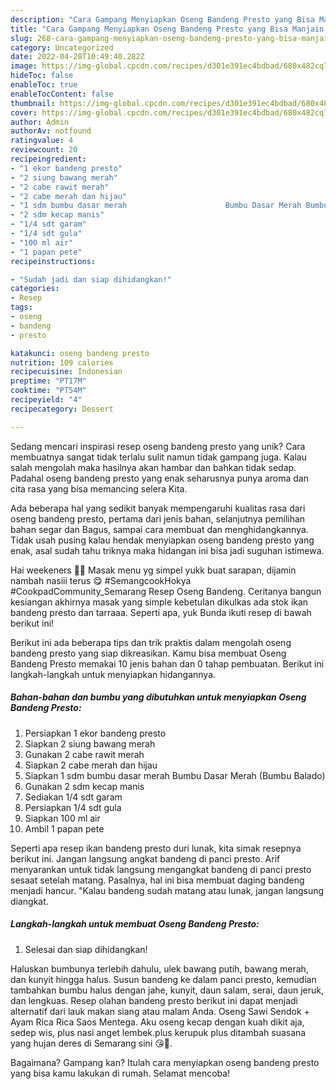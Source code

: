 ```yaml
---
description: "Cara Gampang Menyiapkan Oseng Bandeng Presto yang Bisa Manjain Lidah"
title: "Cara Gampang Menyiapkan Oseng Bandeng Presto yang Bisa Manjain Lidah"
slug: 268-cara-gampang-menyiapkan-oseng-bandeng-presto-yang-bisa-manjain-lidah
category: Uncategorized
date: 2022-04-28T10:49:40.282Z
image: https://img-global.cpcdn.com/recipes/d301e391ec4bdbad/680x482cq70/oseng-bandeng-presto-foto-resep-utama.jpg
hideToc: false
enableToc: true
enableTocContent: false
thumbnail: https://img-global.cpcdn.com/recipes/d301e391ec4bdbad/680x482cq70/oseng-bandeng-presto-foto-resep-utama.jpg
cover: https://img-global.cpcdn.com/recipes/d301e391ec4bdbad/680x482cq70/oseng-bandeng-presto-foto-resep-utama.jpg
author: Admin
authorAv: notfound
ratingvalue: 4
reviewcount: 20
recipeingredient:
- "1 ekor bandeng presto"
- "2 siung bawang merah"
- "2 cabe rawit merah"
- "2 cabe merah dan hijau"
- "1 sdm bumbu dasar merah                      Bumbu Dasar Merah Bumbu Balado"
- "2 sdm kecap manis"
- "1/4 sdt garam"
- "1/4 sdt gula"
- "100 ml air"
- "1 papan pete"
recipeinstructions:

- "Sudah jadi dan siap dihidangkan!"
categories:
- Resep
tags:
- oseng
- bandeng
- presto

katakunci: oseng bandeng presto 
nutrition: 109 calories
recipecuisine: Indonesian
preptime: "PT17M"
cooktime: "PT54M"
recipeyield: "4"
recipecategory: Dessert

---
```





Sedang mencari inspirasi resep oseng bandeng presto yang unik? Cara membuatnya sangat tidak terlalu sulit namun tidak gampang juga. Kalau salah mengolah maka hasilnya akan hambar dan bahkan tidak sedap. Padahal oseng bandeng presto yang enak seharusnya punya aroma dan cita rasa yang bisa memancing selera Kita.





Ada beberapa hal yang sedikit banyak mempengaruhi kualitas rasa dari oseng bandeng presto, pertama dari jenis bahan, selanjutnya pemilihan bahan segar dan Bagus, sampai cara membuat dan menghidangkannya. Tidak usah pusing kalau hendak menyiapkan oseng bandeng presto yang enak,      asal sudah tahu triknya maka hidangan ini bisa jadi suguhan istimewa.














Hai weekeners 👋🏻 Masak menu yg simpel yukk buat sarapan, dijamin nambah nasiii terus 😋 #SemangcookHokya #CookpadCommunity_Semarang Resep Oseng Bandeng. Ceritanya bangun kesiangan akhirnya masak yang simple kebetulan dikulkas ada stok ikan bandeng presto dan tarraaa. Seperti apa, yuk Bunda ikuti resep di bawah berikut ini!






Berikut ini ada beberapa tips dan trik praktis dalam mengolah oseng bandeng presto yang siap dikreasikan. Kamu bisa membuat Oseng Bandeng Presto memakai 10 jenis bahan dan 0 tahap pembuatan. Berikut ini langkah-langkah untuk menyiapkan hidangannya.

<!--inarticleads1-->

##### Bahan-bahan dan bumbu yang dibutuhkan untuk menyiapkan Oseng Bandeng Presto:

1. Persiapkan 1 ekor bandeng presto
1. Siapkan 2 siung bawang merah
1. Gunakan 2 cabe rawit merah
1. Siapkan 2 cabe merah dan hijau
1. Siapkan 1 sdm bumbu dasar merah                      Bumbu Dasar Merah (Bumbu Balado)
1. Gunakan 2 sdm kecap manis
1. Sediakan 1/4 sdt garam
1. Persiapkan 1/4 sdt gula
1. Siapkan 100 ml air
1. Ambil 1 papan pete


Seperti apa resep ikan bandeng presto duri lunak, kita simak resepnya berikut ini. Jangan langsung angkat bandeng di panci presto. Arif menyarankan untuk tidak langsung mengangkat bandeng di panci presto sesaat setelah matang. Pasalnya, hal ini bisa membuat daging bandeng menjadi hancur. &#34;Kalau bandeng sudah matang atau lunak, jangan langsung diangkat. 

<!--inarticleads2-->

##### Langkah-langkah untuk membuat Oseng Bandeng Presto:


1. Selesai dan siap dihidangkan!

Haluskan bumbunya terlebih dahulu, ulek bawang putih, bawang merah, dan kunyit hingga halus. Susun bandeng ke dalam panci presto, kemudian tambahkan bumbu halus dengan jahe, kunyit, daun salam, serai, daun jeruk, dan lengkuas. Resep olahan bandeng presto berikut ini dapat menjadi alternatif dari lauk makan siang atau malam Anda. Oseng Sawi Sendok + Ayam Rica Rica Saos Mentega. Aku oseng kecap dengan kuah dikit aja, sedep wis, plus nasi anget lembek.plus kerupuk plus ditambah suasana yang hujan deres di Semarang sini 😘🤣. 

Bagaimana? Gampang kan? Itulah cara menyiapkan oseng bandeng presto yang bisa kamu lakukan di rumah. Selamat mencoba!
